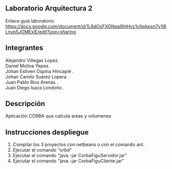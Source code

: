 ## Laboratorio Arquitectura 2

Enlace guia laboratorio
https://docs.google.com/document/d/1L6dOzFXGNqa9htHvz1cIlwkpxn7y1l6Lnyp5JOMExiE/edit?usp=sharing

## Integrantes
Alejandro Villegas Lopez.<br />
Daniel Molina Yepes.<br />
Johan Estiven Ospina Hincapié .<br />
Johan Camilo Suárez Lopera .<br />
Juan Pablo Rios Arenas .<br />
Juan Diego Isaza Londoño .<br />

## Descripción
Aplicación CORBA que calcula areas y volumenes

## Instrucciones despliegue
1. Compilar los 3 proyectos con netbeans o con el comando ant.
2. Ejecutar el comando "orbd"
2. Ejecutar el comando "java -jar CorbaFiguServidor.jar"
3. Ejecutar el comando "java -jar CorbaFiguCliente.jar"



